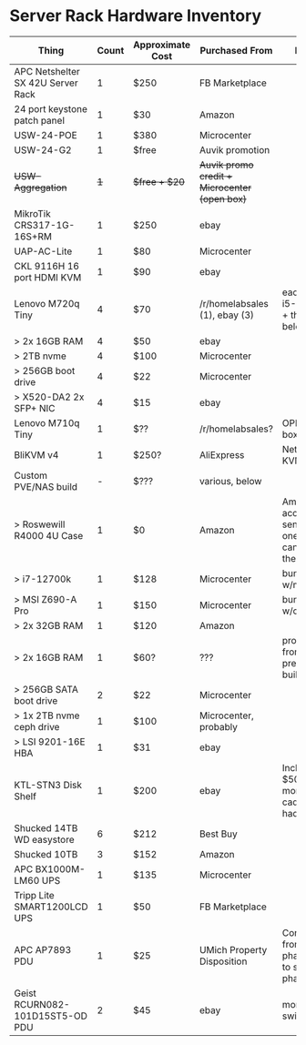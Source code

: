 # Server Rack Hardware Inventory

| Thing | Count | Approximate Cost | Purchased From | Notes | Purpose |
| - | - | - | - | - | - |
| APC Netshelter SX 42U Server Rack | 1 | $250 | FB Marketplace | | |
| 24 port keystone patch panel | 1 | $30 | Amazon | | |
| USW-24-POE | 1 | $380 | Microcenter | | |
| USW-24-G2 | 1 | $free | Auvik promotion | | |
| ~~USW-Aggregation~~ | ~~1~~ | ~~$free + $20~~ | ~~Auvik promo credit + Microcenter (open box)~~ | | |
| MikroTik CRS317-1G-16S+RM | 1 | $250 | ebay | | |
| UAP-AC-Lite | 1 | $80 | Microcenter | |
| CKL 9116H 16 port HDMI KVM | 1 | $90 | ebay | |
| Lenovo M720q Tiny | 4 | $70 | /r/homelabsales (1), ebay (3) | each has i5-8500T + the below: |
| > 2x 16GB RAM | 4 | $50 | ebay | |
| > 2TB nvme | 4 | $100 | Microcenter | |
| > 256GB boot drive | 4 | $22 | Microcenter | |
| > X520-DA2 2x SFP+ NIC | 4 | $15 | ebay | |
| Lenovo M710q Tiny | 1 | $?? | /r/homelabsales? | OPNsense box |
| BliKVM v4 | 1 | $250? | AliExpress | Network KVM |
| Custom PVE/NAS build | - | $??? | various, below | |
| > Roswewill R4000 4U Case | 1 | $0 | Amazon | Amazon accidentally sent me one after cancelling the order |
| > i7-12700k | 1 | $128 | Microcenter | bundle w/mobo |
| > MSI Z690-A Pro | 1 | $150 | Microcenter | bundle w/cpu |
| > 2x 32GB RAM | 1 | $120 | Amazon | |
| > 2x 16GB RAM | 1 | $60? | ??? | probably from a previous build |
| > 256GB SATA boot drive | 2 | $22 | Microcenter | |
| > 1x 2TB nvme ceph drive | 1 | $100 | Microcenter, probably | |
| > LSI 9201-16E HBA | 1 | $31 | ebay | |
| KTL-STN3 Disk Shelf | 1 | $200 | ebay | Includes $50 in 6 more drive caddies had to buy. |
| Shucked 14TB WD easystore | 6 | $212 | Best Buy | |
| Shucked 10TB | 3 | $152 | Amazon |  |
| APC BX1000M-LM60 UPS | 1 | $135 | Microcenter | |
| Tripp Lite SMART1200LCD UPS | 1 | $50 | FB Marketplace | |
| APC AP7893 PDU | 1 | $25 | UMich Property Disposition | Converted from 3 phase 240v to single phase 120v |
| Geist RCURN082-101D15ST5-OD PDU | 2 | $45 | ebay | monitored, switched |